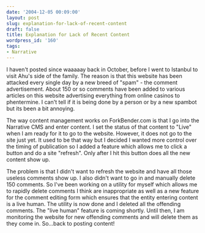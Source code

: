 ```yaml
---
date: '2004-12-05 00:09:00'
layout: post
slug: explanation-for-lack-of-recent-content
draft: false
title: Explanation for Lack of Recent Content
wordpress_id: '160'
tags:
- Narrative
---
```


I haven't posted since waaaaay back in October, before I went to Istanbul to visit Ahu's side of the family. The reason is that this website has been attacked every single day by a new breed of "spam" - the comment advertisement. About 150 or so comments have been added to various articles on this website advertising everything from online casinos to phentermine. I can't tell if it is being done by a person or by a new spambot but its been a bit annoying.  

  

The way content management works on ForkBender.com is that I go into the Narrative CMS and enter content. I set the status of that content to "Live" when I am ready for it to go to the website. However, it does not go to the site just yet. It used to be that way but I decided I wanted more control over the timing of publication so I added a feature which allows me to click a button and do a site "refresh". Only after I hit this button does all the new content show up.  

  

The problem is that I didn't want to refresh the website and have all those useless comments show up. I also didn't want to go in and manually delete 150 comments. So I've been working on a utility for myself which allows me to rapidly delete comments I think are inappropriate as well as a new feature for the comment editing form which ensures that the entity entering content is a live human. The utility is now done and I deleted all the offending comments. The "live human" feature is coming shortly. Until then, I am monitoring the website for new offending comments and will delete them as they come in. So...back to posting content!

